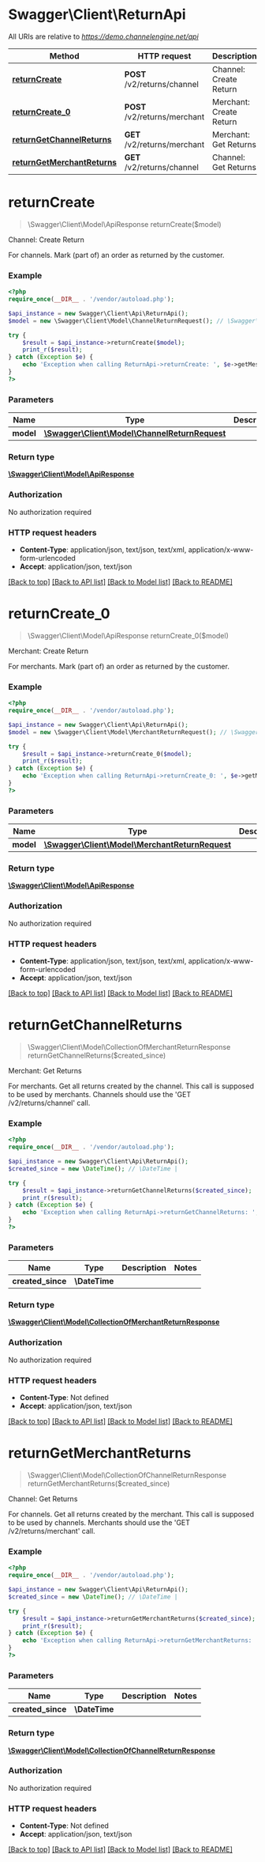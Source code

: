 # Swagger\Client\ReturnApi

All URIs are relative to *https://demo.channelengine.net/api*

Method | HTTP request | Description
------------- | ------------- | -------------
[**returnCreate**](ReturnApi.md#returnCreate) | **POST** /v2/returns/channel | Channel: Create Return
[**returnCreate_0**](ReturnApi.md#returnCreate_0) | **POST** /v2/returns/merchant | Merchant: Create Return
[**returnGetChannelReturns**](ReturnApi.md#returnGetChannelReturns) | **GET** /v2/returns/merchant | Merchant: Get Returns
[**returnGetMerchantReturns**](ReturnApi.md#returnGetMerchantReturns) | **GET** /v2/returns/channel | Channel: Get Returns


# **returnCreate**
> \Swagger\Client\Model\ApiResponse returnCreate($model)

Channel: Create Return

For channels.                Mark (part of) an order as returned by the customer.

### Example
```php
<?php
require_once(__DIR__ . '/vendor/autoload.php');

$api_instance = new Swagger\Client\Api\ReturnApi();
$model = new \Swagger\Client\Model\ChannelReturnRequest(); // \Swagger\Client\Model\ChannelReturnRequest | 

try {
    $result = $api_instance->returnCreate($model);
    print_r($result);
} catch (Exception $e) {
    echo 'Exception when calling ReturnApi->returnCreate: ', $e->getMessage(), PHP_EOL;
}
?>
```

### Parameters

Name | Type | Description  | Notes
------------- | ------------- | ------------- | -------------
 **model** | [**\Swagger\Client\Model\ChannelReturnRequest**](../Model/\Swagger\Client\Model\ChannelReturnRequest.md)|  |

### Return type

[**\Swagger\Client\Model\ApiResponse**](../Model/ApiResponse.md)

### Authorization

No authorization required

### HTTP request headers

 - **Content-Type**: application/json, text/json, text/xml, application/x-www-form-urlencoded
 - **Accept**: application/json, text/json

[[Back to top]](#) [[Back to API list]](../../README.md#documentation-for-api-endpoints) [[Back to Model list]](../../README.md#documentation-for-models) [[Back to README]](../../README.md)

# **returnCreate_0**
> \Swagger\Client\Model\ApiResponse returnCreate_0($model)

Merchant: Create Return

For merchants.    Mark (part of) an order as returned by the customer.

### Example
```php
<?php
require_once(__DIR__ . '/vendor/autoload.php');

$api_instance = new Swagger\Client\Api\ReturnApi();
$model = new \Swagger\Client\Model\MerchantReturnRequest(); // \Swagger\Client\Model\MerchantReturnRequest | 

try {
    $result = $api_instance->returnCreate_0($model);
    print_r($result);
} catch (Exception $e) {
    echo 'Exception when calling ReturnApi->returnCreate_0: ', $e->getMessage(), PHP_EOL;
}
?>
```

### Parameters

Name | Type | Description  | Notes
------------- | ------------- | ------------- | -------------
 **model** | [**\Swagger\Client\Model\MerchantReturnRequest**](../Model/\Swagger\Client\Model\MerchantReturnRequest.md)|  |

### Return type

[**\Swagger\Client\Model\ApiResponse**](../Model/ApiResponse.md)

### Authorization

No authorization required

### HTTP request headers

 - **Content-Type**: application/json, text/json, text/xml, application/x-www-form-urlencoded
 - **Accept**: application/json, text/json

[[Back to top]](#) [[Back to API list]](../../README.md#documentation-for-api-endpoints) [[Back to Model list]](../../README.md#documentation-for-models) [[Back to README]](../../README.md)

# **returnGetChannelReturns**
> \Swagger\Client\Model\CollectionOfMerchantReturnResponse returnGetChannelReturns($created_since)

Merchant: Get Returns

For merchants.    Get all returns created by the channel. This call is supposed  to be used by merchants. Channels should use the 'GET /v2/returns/channel'  call.

### Example
```php
<?php
require_once(__DIR__ . '/vendor/autoload.php');

$api_instance = new Swagger\Client\Api\ReturnApi();
$created_since = new \DateTime(); // \DateTime | 

try {
    $result = $api_instance->returnGetChannelReturns($created_since);
    print_r($result);
} catch (Exception $e) {
    echo 'Exception when calling ReturnApi->returnGetChannelReturns: ', $e->getMessage(), PHP_EOL;
}
?>
```

### Parameters

Name | Type | Description  | Notes
------------- | ------------- | ------------- | -------------
 **created_since** | **\DateTime**|  |

### Return type

[**\Swagger\Client\Model\CollectionOfMerchantReturnResponse**](../Model/CollectionOfMerchantReturnResponse.md)

### Authorization

No authorization required

### HTTP request headers

 - **Content-Type**: Not defined
 - **Accept**: application/json, text/json

[[Back to top]](#) [[Back to API list]](../../README.md#documentation-for-api-endpoints) [[Back to Model list]](../../README.md#documentation-for-models) [[Back to README]](../../README.md)

# **returnGetMerchantReturns**
> \Swagger\Client\Model\CollectionOfChannelReturnResponse returnGetMerchantReturns($created_since)

Channel: Get Returns

For channels.                Get all returns created by the merchant. This call is supposed  to be used by channels. Merchants should use the 'GET /v2/returns/merchant'  call.

### Example
```php
<?php
require_once(__DIR__ . '/vendor/autoload.php');

$api_instance = new Swagger\Client\Api\ReturnApi();
$created_since = new \DateTime(); // \DateTime | 

try {
    $result = $api_instance->returnGetMerchantReturns($created_since);
    print_r($result);
} catch (Exception $e) {
    echo 'Exception when calling ReturnApi->returnGetMerchantReturns: ', $e->getMessage(), PHP_EOL;
}
?>
```

### Parameters

Name | Type | Description  | Notes
------------- | ------------- | ------------- | -------------
 **created_since** | **\DateTime**|  |

### Return type

[**\Swagger\Client\Model\CollectionOfChannelReturnResponse**](../Model/CollectionOfChannelReturnResponse.md)

### Authorization

No authorization required

### HTTP request headers

 - **Content-Type**: Not defined
 - **Accept**: application/json, text/json

[[Back to top]](#) [[Back to API list]](../../README.md#documentation-for-api-endpoints) [[Back to Model list]](../../README.md#documentation-for-models) [[Back to README]](../../README.md)

